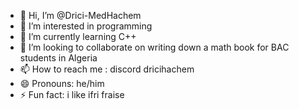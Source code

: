 - 👋 Hi, I’m @Drici-MedHachem
- 👀 I’m interested in programming
- 🌱 I’m currently learning C++
- 💞️ I’m looking to collaborate on writing down a math book for BAC students in Algeria
- 📫 How to reach me : discord dricihachem
- 😄 Pronouns: he/him
- ⚡ Fun fact: i like ifri fraise
